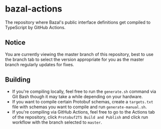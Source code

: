 # bazal-actions
The repository where Bazal's public interface definitions get compiled to TypeScript by GitHub Actions.

## **Notice**
You are currently viewing the master branch of this repository, best to use the branch tab to select the version appropriate for you as the master branch regularly updates for fixes.

## **Building**
- If you're compiling locally, feel free to run the `generate.sh` command via Git Bash though it may take a while depending on your hardware.
- If you want to compile certain Protobuf schemas, create a `targets.txt` file with schemas you want to compile and run `generate-manual.sh`.
- If you're compiling via GitHub Actions, feel free to go to the Actions tab of the repository, click `Protobuf2TS Build and Publish` and click run workflow with the branch selected to `master`.